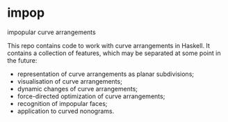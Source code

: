 # impop
impopular curve arrangements

This repo contains code to work with curve arrangements in Haskell. 
It contains a collection of features, which may be separated at some point in the future:
- representation of curve arrangements as planar subdivisions;
- visualisation of curve arrangements;
- dynamic changes of curve arrangements;
- force-directed optimization of curve arrangements;
- recognition of impopular faces;
- application to curved nonograms.
